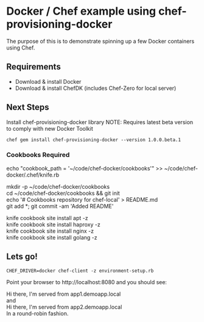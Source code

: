 # Docker / Chef example using chef-provisioning-docker

The purpose of this is to demonstrate spinning up a few Docker containers using Chef. 

## Requirements

* Download & install Docker
* Download & install ChefDK (includes Chef-Zero for local server)

## Next Steps

Install chef-provisioning-docker library NOTE: Requires latest beta version to comply with new Docker Toolkit

```chef gem install chef-provisioning-docker --version 1.0.0.beta.1```

### Cookbooks Required

echo "cookbook_path = '~/code/chef-docker/cookbooks'" >> ~/code/chef-docker/.chef/knife.rb <br>

mkdir -p ~/code/chef-docker/cookbooks <br>
cd ~/code/chef-docker/cookbooks && git init <br>
echo '# Cookbooks repository for chef-local' > README.md <br>
git add *; git commit -am 'Added README' <br>
 
knife cookbook site install apt -z <br>
knife cookbook site install haproxy -z <br>
knife cookbook site install nginx -z <br>
knife cookbook site install golang -z <br>


## Lets go!

```CHEF_DRIVER=docker chef-client -z environment-setup.rb```

Point your browser to http://localhost:8080 and you should see:

Hi there, I'm served from app1.demoapp.local<br>
and<br>
Hi there, I'm served from app2.demoapp.local
<br>
In a round-robin fashion.
